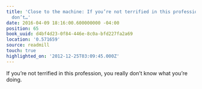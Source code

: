 ```yaml
---
title: 'Close to the machine: If you’re not terrified in this profession, you really
  don’t…'
date: 2016-04-09 18:16:00.600000000 -04:00
position: 65
book_uuid: d4bf4d23-0f84-446e-8c0a-bfd227fa2a69
location: '0.571659'
source: readmill
touch: true
highlighted_on: '2012-12-25T03:09:45.000Z'
---
```


If you’re not terrified in this profession, you really don’t know what you’re doing.